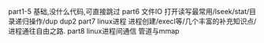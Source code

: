 part1-5     基础,没什么代码,可直接跳过
part6       文件IO          打开读写最常用/lseek/stat/目录递归操作/dup dup2
part7       linux进程       进程创建/execl等/几个丰富的补充知识点/进程通往自由之路.
part8       linux进程间通信  管道与mmap